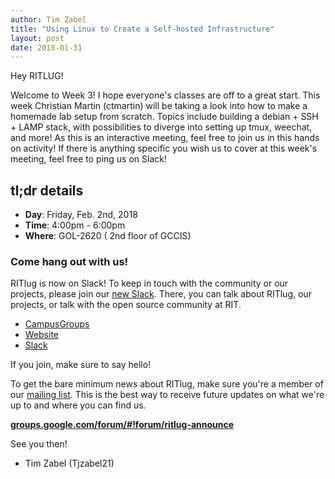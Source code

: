 ```yaml
---
author: Tim Zabel
title: "Using Linux to Create a Self-hosted Infrastructure"
layout: post
date: 2018-01-31
---
```


Hey RITLUG! 

Welcome to Week 3! I hope everyone's classes are off to a great start. This week Christian Martin (ctmartin) will be taking a look into how to make a homemade lab setup from scratch.
Topics include building a debian + SSH + LAMP stack, with possibilities to diverge into setting up tmux, weechat, and more! As this is an interactive meeting, feel free to join us in
this hands on activity! If there is anything specific you wish us to cover at this week's meeting, feel free to ping us on Slack!

## tl;dr details

* **Day**: Friday, Feb. 2nd, 2018
* **Time**: 4:00pm - 6:00pm
* **Where**: GOL-2620 ( 2nd floor of GCCIS)

### Come hang out with us!

RITlug is now on Slack! To keep in touch with the community or our projects,
please join our [new Slack](https://rit-lug.slack.com/signup). There, you can
talk about RITlug, our projects, or talk with the open source community at RIT.

* [CampusGroups](https://campusgroups.rit.edu/student_community?club_id=16071 "
RITlug on CampusGroups")
* [Website](http://ritlug.com "RIT Linux Users Group website")
* [Slack](https://rit-lug.slack.com/signup "Join the RITlug Slack")

If you join, make sure to say hello!

To get the bare minimum news about RITlug, make sure you're a member of our
[mailing list](https://groups.google.com/forum/#!forum/ritlug-announce "RITlug 
mailing list - Google Groups"). This is the best way to receive future updates
on what we're up to and where you can find us.

**[groups.google.com/forum/#!forum/ritlug-announce](https://groups.google.com/forum/#!forum/ritlug-announce "RITlug mailing list - Google Groups")**

See you then!

- Tim Zabel (Tjzabel21)

